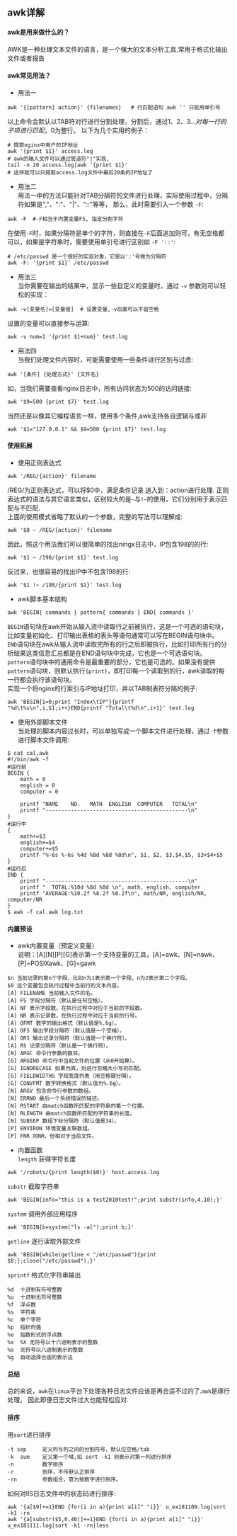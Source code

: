## awk详解
#### awk是用来做什么的？
AWK是一种处理文本文件的语言，是一个强大的文本分析工具,常用于格式化输出文件或者报告
#### awk常见用法？
* 用法一
```shell
awk '{[pattern] action}' {filenames}   # 行匹配语句 awk '' 只能用单引号
```
以上命令会默认以TAB符对行进行分割处理，分割后，通过$1、$2、$3 ...对每一行的子项进行匹配，$0为整行。
以下为几个实用的例子：
```shell
# 提取nginx中用户的IP地址
awk '{print $1}' access.log
# awk的输入文件可以通过管道符"|"实现,
tail -n 20 access.log|awk '{print $1}'
# 这样就可以只提取access.log文件中最后20条的IP地址了
```
* 用法二  
用法一中的方法只能针对TAB分隔符的文件进行处理，实际使用过程中，分隔符如果是","、":"、"|"、"::"等等，
那么，此时需要引入一个参数 `-F`:
```shell
awk -F  #-F相当于内置变量FS, 指定分割字符
```
在使用`-F`时，如果分隔符是单个的字符，则直接在`-F`后面追加则可，有无空格都可以，如果是字符串时，需要使用单引号进行区别如 `-F '::'`:
```shell
# /etc/passwd 是一个很好的实验对象，它是以':'号做为分隔符
awk -F: '{print $1}' /etc/passwd
```
* 用法三  
当你需要在输出的结果中，显示一些自定义的变量时，通过 `-v` 参数则可以轻松的实现：
```shell
awk -v[变量名]=[变量值]  # 设置变量,-v后面可以不留空格
```
设置的变量可以直接参与运算:
```shell
awk -v num=1 '{print $1+num}' test.log
```
* 用法四  
当我们处理文件内容时，可能需要使用一些条件进行区别与过虑:
```shell
awk '[条件] {处理方式}' {文件名}
```
如，当我们需要查看nginx日志中，所有访问状态为500的访问链接:
```shell
awk '$9=500 {print $7}' test.log
```
当然还是以像其它编程语言一样，使用多个条件,awk支持各自逻辑与或非
```shell
awk '$1="127.0.0.1" && $9=500 {print $7}' test.log
```

#### 使用拓展
* 使用正则表达式
```
awk '/REG/{action}' filename
```
/REG/为正则表达式，可以将$0中，满足条件记录 送入到：action进行处理.
正则表达式的语法与其它语言类似，区别较大的是`~`与`!~`的使用，它们分别用于表示匹配与不匹配.  
上面的使用模式省略了默认的一个参数，完整的写法可以理解成:
```
awk '$0 ~ /REG/{action}' filename
```
因此，照这个用法我们可以很简单的找出ningx日志中，IP包含198的的行:
```
awk '$1 ~ /198/{print $1}' test.log
```
反过来，也很容易的找出IP中不包含198的行:
```
awk '$1 !~ /198/{print $1}' test.log
```

* awk脚本基本结构
```
awk 'BEGIN{ commands } pattern{ commands } END{ commands }'
```
`BEGIN`语句块在awk开始从输入流中读取行之前被执行，这是一个可选的语句块，比如变量初始化、打印输出表格的表头等语句通常可以写在BEGIN语句块中。  
`END`语句块在awk从输入流中读取完所有的行之后即被执行，比如打印所有行的分析结果这类信息汇总都是在END语句块中完成，它也是一个可选语句块。  
`pattern`语句块中的通用命令是最重要的部分，它也是可选的。如果没有提供`pattern`语句块，则默认执行`{print}`，即打印每一个读取到的行，awk读取的每一行都会执行该语句块。  
实现一个将nginx的行索引与IP地址打印，并以TAB制表符分隔的例子:
```
awk 'BEGIN{i=0;print "Index\tIP"}{printf "%d\t%s\n",i,$1;i++}END{printf "Total\t%d\n",i+1}' test.log
```

* 使用外部脚本文件  
当处理的脚本内容过长时，可以单独写成一个脚本文件进行处理，通过`-f`参数进行脚本文件调用:
```
$ cat cal.awk
#!/bin/awk -f
#运行前
BEGIN {
    math = 0
    english = 0
    computer = 0

    printf "NAME    NO.   MATH  ENGLISH  COMPUTER   TOTAL\n"
    printf "---------------------------------------------\n"
}
#运行中
{
    math+=$3
    english+=$4
    computer+=$5
    printf "%-6s %-6s %4d %8d %8d %8d\n", $1, $2, $3,$4,$5, $3+$4+$5
}
#运行后
END {
    printf "---------------------------------------------\n"
    printf "  TOTAL:%10d %8d %8d \n", math, english, computer
    printf "AVERAGE:%10.2f %8.2f %8.2f\n", math/NR, english/NR, computer/NR
}
$ awk -f cal.awk log.txt
```
#### 内置预设  
* awk内置变量（预定义变量）    
说明：[A][N][P][G]表示第一个支持变量的工具，[A]=awk、[N]=nawk、[P]=POSIXawk、[G]=gawk
```shell
$n 当前记录的第n个字段，比如n为1表示第一个字段，n为2表示第二个字段。
$0 这个变量包含执行过程中当前行的文本内容。
[A] FILENAME 当前输入文件的名。
[A] FS 字段分隔符（默认是任何空格）。
[A] NF 表示字段数，在执行过程中对应于当前的字段数。
[A] NR 表示记录数，在执行过程中对应于当前的行号。
[A] OFMT 数字的输出格式（默认值是%.6g）。
[A] OFS 输出字段分隔符（默认值是一个空格）。
[A] ORS 输出记录分隔符（默认值是一个换行符）。
[A] RS 记录分隔符（默认是一个换行符）。
[N] ARGC 命令行参数的数目。
[G] ARGIND 命令行中当前文件的位置（从0开始算）。
[G] IGNORECASE 如果为真，则进行忽略大小写的匹配。
[G] FIELDWIDTHS 字段宽度列表（用空格键分隔）。
[G] CONVFMT 数字转换格式（默认值为%.6g）。
[N] ARGV 包含命令行参数的数组。
[N] ERRNO 最后一个系统错误的描述。
[N] RSTART 由match函数所匹配的字符串的第一个位置。
[N] RLENGTH 由match函数所匹配的字符串的长度。
[N] SUBSEP 数组下标分隔符（默认值是34）。
[P] ENVIRON 环境变量关联数组。
[P] FNR 同NR，但相对于当前文件。
```
* 内置函数  
`length` 获得字符长度
```
awk '/robots/{print length($0)}' host.access.log
```
`substr` 截取字符串
```
awk 'BEGIN{info="this is a test2010test!";print substr(info,4,10);}'
```
`system` 调用外部应用程序
```
awk 'BEGIN{b=system("ls -al");print b;}'
```
`getline` 逐行读取外部文件
```
awk 'BEGIN{while(getline < "/etc/passwd"){print $0;};close("/etc/passwd");}'
```
`sprintf` 格式化字符串输出
```
%d	十进制有符号整数
%u	十进制无符号整数
%f	浮点数
%s	字符串
%c	单个字符
%p	指针的值
%e	指数形式的浮点数
%x	%X 无符号以十六进制表示的整数
%o	无符号以八进制表示的整数
%g	自动选择合适的表示法
```
#### 总结
总的来说，`awk`在`linux`平台下处理各种日志文件应该是再合适不过的了.`awk`是琢行处理，
因此即便日志文件过大也能轻松应对.


#### 排序
用`sort`进行排序
```
-t sep     定义列与列之间的分割符号，默认位空格/tab
-k  sum    定义第一个域,如 sort -k1 则表示对第一列进行排序
-n         数字排序
-r         倒序，不传默认正排序
-rn        参数组合，意为按数字进行倒序。
```
如何对IIS日志文件中的状态码进行排序:
```
awk '{a[$9]+=1}END {for(i in a){print a[i]" "i}}' u_ex181109.log|sort -k1 -rn
awk '{a[substr($5,0,40)]+=1}END {for(i in a){print a[i]" "i}}' u_ex181111.log|sort -k1 -rn|less
```

